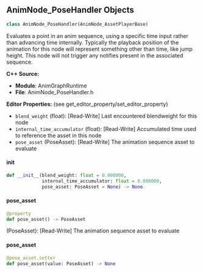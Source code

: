 ## AnimNode_PoseHandler Objects

```python
class AnimNode_PoseHandler(AnimNode_AssetPlayerBase)
```

Evaluates a point in an anim sequence, using a specific time input rather than advancing time internally.
Typically the playback position of the animation for this node will represent something other than time, like jump height.
This node will not trigger any notifies present in the associated sequence.

**C++ Source:**

- **Module**: AnimGraphRuntime
- **File**: AnimNode_PoseHandler.h

**Editor Properties:** (see get_editor_property/set_editor_property)

- ``blend_weight`` (float):  [Read-Write] Last encountered blendweight for this node
- ``internal_time_accumulator`` (float):  [Read-Write] Accumulated time used to reference the asset in this node
- ``pose_asset`` (PoseAsset):  [Read-Write] The animation sequence asset to evaluate

<a id="unreal.AnimNode_PoseHandler.__init__"></a>

#### __init__

```python
def __init__(blend_weight: float = 0.000000,
             internal_time_accumulator: float = 0.000000,
             pose_asset: PoseAsset = None) -> None
```

<a id="unreal.AnimNode_PoseHandler.pose_asset"></a>

#### pose_asset

```python
@property
def pose_asset() -> PoseAsset
```

(PoseAsset):  [Read-Write] The animation sequence asset to evaluate

<a id="unreal.AnimNode_PoseHandler.pose_asset"></a>

#### pose_asset

```python
@pose_asset.setter
def pose_asset(value: PoseAsset) -> None
```

<a id="unreal.AnimNode_PoseBlendNode"></a>